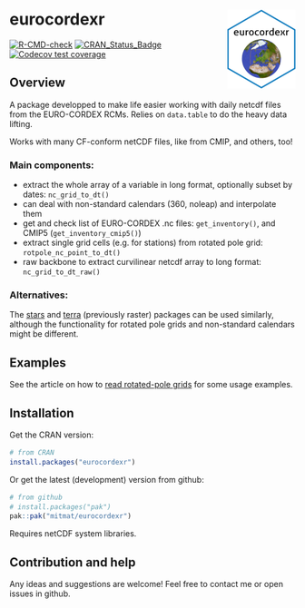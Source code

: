 
<!-- README.md is generated from README.Rmd. Please edit that file -->

# eurocordexr <a href="https://mitmat.github.io/eurocordexr/"><img src="man/figures/logo.png" align="right" height="139" alt="eurocordexr website" /></a>

<!-- badges: start -->

[![R-CMD-check](https://github.com/mitmat/eurocordexr/actions/workflows/R-CMD-check.yaml/badge.svg)](https://github.com/mitmat/eurocordexr/actions/workflows/R-CMD-check.yaml)
[![CRAN_Status_Badge](https://www.r-pkg.org/badges/version/eurocordexr)](https://cran.r-project.org/package=eurocordexr)
[![Codecov test
coverage](https://codecov.io/gh/mitmat/eurocordexr/graph/badge.svg)](https://app.codecov.io/gh/mitmat/eurocordexr)
<!-- badges: end -->

## Overview

A package developped to make life easier working with daily netcdf files
from the EURO-CORDEX RCMs. Relies on `data.table` to do the heavy data
lifting.

Works with many CF-conform netCDF files, like from CMIP, and others,
too!

### Main components:

- extract the whole array of a variable in long format, optionally
  subset by dates: `nc_grid_to_dt()`
- can deal with non-standard calendars (360, noleap) and interpolate
  them
- get and check list of EURO-CORDEX .nc files: `get_inventory()`, and
  CMIP5 (`get_inventory_cmip5()`)
- extract single grid cells (e.g. for stations) from rotated pole grid:
  `rotpole_nc_point_to_dt()`
- raw backbone to extract curvilinear netcdf array to long format:
  `nc_grid_to_dt_raw()`

### Alternatives:

The [stars](https://CRAN.R-project.org/package=stars) and
[terra](https://CRAN.R-project.org/package=terra) (previously raster)
packages can be used similarly, although the functionality for rotated
pole grids and non-standard calendars might be different.

## Examples

See the article on how to [read rotated-pole
grids](https://mitmat.github.io/eurocordexr/docs/articles/grids.html)
for some usage examples.

## Installation

Get the CRAN version:

``` r
# from CRAN
install.packages("eurocordexr")
```

Or get the latest (development) version from github:

``` r
# from github
# install.packages("pak")
pak::pak("mitmat/eurocordexr")
```

Requires netCDF system libraries.

## Contribution and help

Any ideas and suggestions are welcome! Feel free to contact me or open
issues in github.
